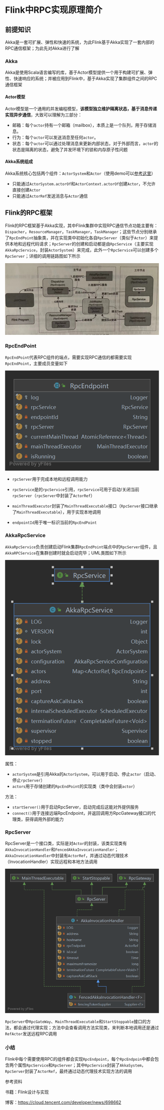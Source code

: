 # Flink中RPC实现原理简介

## 前提知识

Akka是一套可扩展、弹性和快速的系统，为此Flink基于Akka实现了一套内部的RPC通信框架；为此先对Akka进行了解

### Akka

Akka是使用Scala语言编写的库，基于Actor模型提供一个用于构建可扩展、弹性、快速响应的系统；并被应用到Flink中，基于Akka实现了集群组件之间的RPC通信框架

#### Actor模型

Actor模型是一个通用的并发编程模型，**该模型独立维护隔离状态，基于消息传递实现异步通信**，大致可以理解为三部分：

- 邮箱：每个`actor`持有一个邮箱（mailbox），本质上是一个队列，用于存储消息。
- 行为：每个`actor`可以发送消息至任何`actor`。
- 状态：每个`actor`可以通过处理消息来更新内部状态，对于外部而言，`actor`的状态是隔离的状态，避免了并发环境下的锁和内存原子性问题

#### Akka系统组成

Akka系统核心包括两个组件：`ActorSystem`和`Actor`（使用demo可以[参考这里](https://github.com/BaoPiao/blog/tree/main/flink/Flink%E7%BD%91%E7%BB%9C%E9%80%9A%E4%BF%A1/akka)）

- 只能通过`ActorSystem.actorOf`和`ActorContext.actorOf`创建`Actor`，不允许直接创建`Actor`
- 只能通过`ActorRef`发送消息与`Actor`通信

## Flink的RPC框架

Flink的RPC框架基于Akka实现，其中Flink集群中实现RPC通信节点功能主要有：`Dispacher`，`ResourceManager`，`TaskManager`，`TaskManager`；这些节点分别继承了`RpcEndPoint`抽象类，并在实现类中初始化各自`RpcServer`（类似于`Actor`）来提供本地和远程代码请求；`RpcServer`的创建和启动都是由`RpcService`（主要实现`AkkaRpcService`，封装`ActorSystem`）来完成，此外一个`RpcService`可以创建多个`RpcServer`；详细的调用链路图如下所示

![调用链路图](resource/调用链路图.png)

### RpcEndPoint

`RpcEndPoint`代表RPC组件的端点，需要实现RPC通信的都需要实现`RpcEndPoint`，主要成员变量如下

![RpcEndpoint](resource/RpcEndpoint.png)

- `rpcServer`用于完成本地和远程调用能力

- `rpcService`是的`rpcService`引用，`rpcService`可用于启动/关闭当前`rpcServer`（`rpcServer`中封装了`ActorRef`）

- `mainThreadExecutor`封装了`MainThreadExecutable`接口（`RpcServer`接口继承了`MainThreadExecutable`），用于实现本地调用
- `endpointId`用于唯一标识当前的`RpcEndPoint`

### AkkaRpcService

`AkkaRpcService`负责创建启动Flink集群`RpcEndPoint`端点中的`RpcServer`组件，且`AkkaRPCService`在集群创建时就会启动完毕；UML类图如下所示

![AkkaRpcService](resource/AkkaRpcService.png)

属性：

- `actorSystem`是引用Akka的`ActorSystem`，可以用于启动、停止`actor`（启动、停止`rpcServer`）
- `actors`用于存储创建的`RpcEndPoint`的实现类（类中会封装`actor`）

方法：

- `startServer()`用于启动RpcServer，启动完成后这能对外提供服务
- `connect()`用于连接远端RpcEndpoint，并返回调用方RpcGateway接口的代理类，获得调用外部的能力

### RpcServer

RpcServer是一个接口类，实际是对`Actor`的封装，该类实现类有`AkkaInvocationHandler`和`FencedAkkaInvocationHandler`；`AkkaInvocationHandler`中封装有`ActorRef`，并通过动态代理技术（InvocationHandler）实现远程和本地方法调用

![RpcServer](resource/RpcServer.png)

`RpcServer`中`RpcGateWay`、`MainThreadExecutable`和`StartStoppable`接口的方法，都会通过代理实现；方法中会查看调用方法实现类，来判断本地调用还是通过`RefActor`发送远程RPC调用

### 小结

Flink中每个需要使用RPC的组件都会实现`RpcEndpoint`，每个`RpcEndpoin`中都会包含两个属性`RpcService`和`RpcServer`；其中`RpcService`封装了`AkkaSystem`，`RpcServer`封装了`ActorRef`，最终通过动态代理技术实现方法的调用




参考资料

书籍：Flink设计与实现

博客：https://cloud.tencent.com/developer/news/698662

